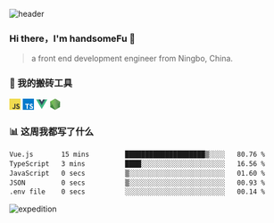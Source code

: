 ![header](https://raw.githubusercontent.com/fzq1998/fzq1998/master/header.png)

### Hi there，I'm handsomeFu 👋

> a front end development engineer from Ningbo, China.

### 🔧 我的搬砖工具
<code><img height="20" src="https://raw.githubusercontent.com/github/explore/80688e429a7d4ef2fca1e82350fe8e3517d3494d/topics/javascript/javascript.png" alt="javascript"></code>
<code><img height="20" src="https://raw.githubusercontent.com/github/explore/80688e429a7d4ef2fca1e82350fe8e3517d3494d/topics/typescript/typescript.png" alt="typescript"></code>
<code><img height="20" src="https://raw.githubusercontent.com/github/explore/80688e429a7d4ef2fca1e82350fe8e3517d3494d/topics/vue/vue.png" alt="vue"></code>
<code><img height="20" src="https://raw.githubusercontent.com/github/explore/80688e429a7d4ef2fca1e82350fe8e3517d3494d/topics/nodejs/nodejs.png" alt="nodejs"></code>



### 📊 这周我都写了什么
<!--START_SECTION:waka-->

```txt
Vue.js       15 mins         ████████████████████▒░░░░   80.76 %
TypeScript   3 mins          ████░░░░░░░░░░░░░░░░░░░░░   16.56 %
JavaScript   0 secs          ▒░░░░░░░░░░░░░░░░░░░░░░░░   01.60 %
JSON         0 secs          ▒░░░░░░░░░░░░░░░░░░░░░░░░   00.93 %
.env file    0 secs          ░░░░░░░░░░░░░░░░░░░░░░░░░   00.14 %
```

<!--END_SECTION:waka-->


![expedition](https://raw.githubusercontent.com/fzq1998/fzq1998/master/expedition.gif)

